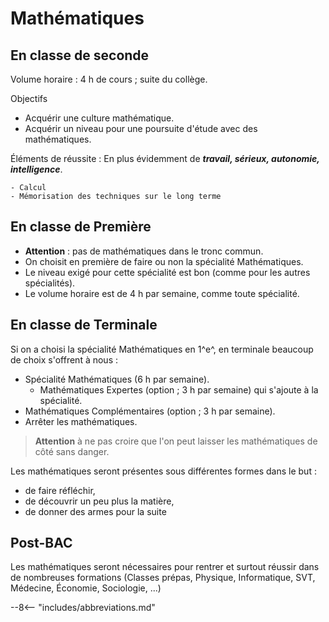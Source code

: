 # Mathématiques

## En classe de seconde

Volume horaire
: 4 h de cours ; suite du collège.

Objectifs

- Acquérir une culture mathématique.
- Acquérir un niveau pour une poursuite d'étude avec des mathématiques.


Éléments de réussite
: En plus évidemment de ***travail, sérieux, autonomie, intelligence***.

    - Calcul
    - Mémorisation des techniques sur le long terme


## En classe de Première

- **Attention** : pas de mathématiques dans le tronc commun.
- On choisit en première de faire ou non la spécialité Mathématiques.
- Le niveau exigé pour cette spécialité est bon (comme pour les autres spécialités).
- Le volume horaire est de 4 h par semaine, comme toute spécialité.

## En classe de Terminale

Si on a choisi la spécialité Mathématiques en 1^e^, en terminale beaucoup de choix s'offrent à nous :

* Spécialité Mathématiques (6 h par semaine).
    * Mathématiques Expertes (option ; 3 h par semaine) qui s'ajoute à la spécialité.
* Mathématiques Complémentaires (option ; 3 h par semaine).
* Arrêter les mathématiques.
    

> **Attention** à ne pas croire que l'on peut laisser les mathématiques de côté sans danger.


Les mathématiques seront présentes sous différentes formes dans le but :

- de faire réfléchir,
- de découvrir un peu plus la matière,
- de donner des armes pour la suite

## Post-BAC

Les mathématiques seront nécessaires pour rentrer et surtout réussir dans de nombreuses formations (Classes prépas, Physique, Informatique, SVT, Médecine, Économie, Sociologie, ...)

--8<-- "includes/abbreviations.md"
